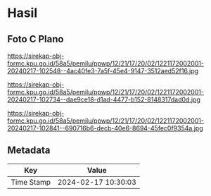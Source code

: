 # Hasil

## Foto C Plano

https://sirekap-obj-formc.kpu.go.id/58a5/pemilu/ppwp/12/21/17/20/02/1221172002001-20240217-102548--4ac40fe3-7a5f-45e4-9147-3512aed52f16.jpg

https://sirekap-obj-formc.kpu.go.id/58a5/pemilu/ppwp/12/21/17/20/02/1221172002001-20240217-102734--dae9ce18-d1ad-4477-b152-8148317dad0d.jpg

https://sirekap-obj-formc.kpu.go.id/58a5/pemilu/ppwp/12/21/17/20/02/1221172002001-20240217-102841--690716b6-decb-40e6-8694-45fec0f9354a.jpg


## Metadata

| Key        | Value               |
| ---------- | ------------------- |
| Time Stamp | 2024-02-17 10:30:03 |



